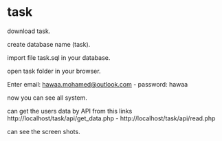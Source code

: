 # task

download task.

create database name (task).

import file task.sql in your database.

open task folder in your browser.

Enter email: hawaa.mohamed@outlook.com  - password: hawaa

now you can see all system.

can get the users data by API from this links http://localhost/task/api/get_data.php  -  http://localhost/task/api/read.php

can see the screen shots.
